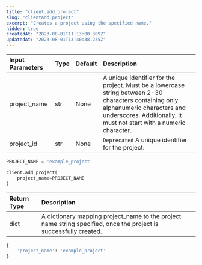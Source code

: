 ```yaml
---
title: "client.add_project"
slug: "clientadd_project"
excerpt: "Creates a project using the specified name."
hidden: true
createdAt: "2023-08-01T11:13:00.309Z"
updatedAt: "2023-08-01T13:40:38.235Z"
---
```

| Input Parameters | Type | Default | Description                                                                                                                                                                                                |
| :--------------- | :--- | :------ | :--------------------------------------------------------------------------------------------------------------------------------------------------------------------------------------------------------- |
| project_name     | str  | None    | A unique identifier for the project. Must be a lowercase string between 2-30 characters containing only alphanumeric characters and underscores. Additionally, it must not start with a numeric character. |
| project_id       | str  | None    | `Deprecated` A unique identifier for the project.                                                                                                                                                          |

```python Usage
PROJECT_NAME = 'example_project'

client.add_project(
    project_name=PROJECT_NAME
)
```

| Return Type | Description                                                                                                       |
| :---------- | :---------------------------------------------------------------------------------------------------------------- |
| dict        | A dictionary mapping project_name to the project name string specified, once the project is successfully created. |

```python Response
{
    'project_name': 'example_project'
}
```
